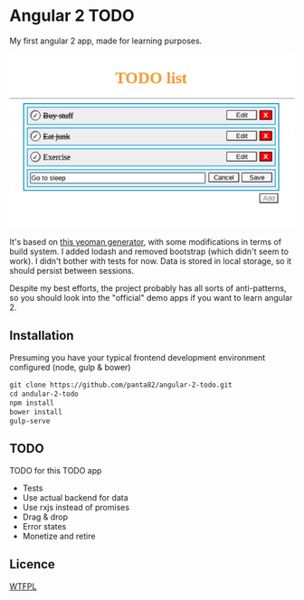 # Angular 2 TODO

My first angular 2 app, made for learning purposes.

![Screenshot](docs/screenshot.png)

It's based on [this yeoman generator](https://github.com/ruffiem/generator-angular2-application-scaffolder),
with some modifications in terms of build system. I added lodash and removed bootstrap (which didn't seem to work).
I didn't bother with tests for now. Data is stored in local storage, so it should persist between sessions.

Despite my best efforts, the project probably has all sorts of anti-patterns,
so you should look into the "official" demo apps if you want to learn angular 2.

## Installation

Presuming you have your typical frontend development environment configured (node, gulp & bower)

```
git clone https://github.com/panta82/angular-2-todo.git
cd andular-2-todo
npm install
bower install
gulp-serve
```

## TODO

TODO for this TODO app

- Tests
- Use actual backend for data
- Use rxjs instead of promises
- Drag & drop
- Error states
- Monetize and retire

## Licence

[WTFPL](http://www.wtfpl.net/about/)